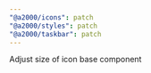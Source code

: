 ```yaml
---
"@a2000/icons": patch
"@a2000/styles": patch
"@a2000/taskbar": patch
---
```


Adjust size of icon base component
